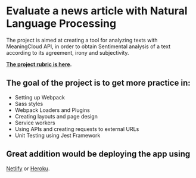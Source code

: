 # Evaluate a news article with Natural Language Processing

The project is aimed at creating a tool for analyzing texts with MeaningCloud API, in order to obtain Sentimental analysis of a text according to its agreement, irony and subjectivity.

**<a href="https://review.udacity.com/#!/rubrics/2668/view">The project rubric is here</a>.**

## The goal of the project is to get more practice in:


* Setting up Webpack
* Sass styles
* Webpack Loaders and Plugins
* Creating layouts and page design
* Service workers
* Using APIs and creating requests to external URLs
* Unit Testing using Jest Framework

## Great addition would be deploying the app using
<a href="https://www.netlify.com/">Netlify</a> or <a href="https://dashboard.heroku.com/apps">Heroku</a>.
